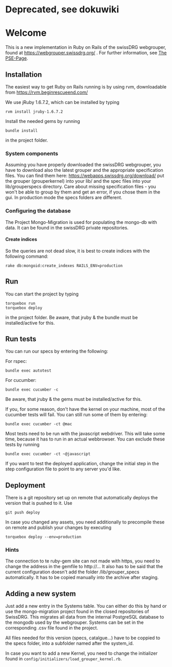 # Deprecated, see dokuwiki

# Welcome

This is a new implementation in Ruby on Rails of the swissDRG webgrouper, 
found at https://webgrouper.swissdrg.org/ . For further information, see [The PSE-Page](http://pym.unibe.ch/pse/wiki/doku.php?id=pse1:home).

## Installation

The easiest way to get Ruby on Rails running is by using rvm, downloadable from https://rvm.beginrescueend.com/

We use jRuby 1.6.7.2, which can be installed by typing

	rvm install jruby-1.6.7.2
	
Install the needed gems by running

	bundle install
	
in the project folder.

### System components

Assuming you have properly downloaded the swissDRG webgrouper, you have to download also the 
latest grouper and the appropriate specification files. 
You can find them here: https://webapps.swissdrg.org/download/
put the grouper (grouperkernel) into your lib/ and the spec files into your lib/grouperspecs directory.
Care about missing specification files - you won't be able to group by them
and get an error, if you chose them in the gui. In production mode the specs folders are different.

### Configuring the database

The Project Mongo-Migration is used for populating the mongo-db with data. It can be found in the swissDRG private repositories.

#### Create indices

So the queries are not dead slow, it is best to create indices with the following command:

    rake db:mongoid:create_indexes RAILS_ENV=production


## Run

You can start the project by typing
	
	torquebox run
	torquebox deploy

in the project folder. Be aware, that jruby & the bundle must be installed/active for this.

## Run tests

You can run our specs by entering the following:

For rspec:

	bundle exec autotest

For cucumber:

	bundle exec cucumber -c
	
Be aware, that jruby & the gems must be installed/active for this.

If you, for some reason, don't have the kernel on your machine, most of the cucumber tests will fail.
You can still run some of them by entering:
  
  	bundle exec cucumber -ct @mac
  	
Most tests need to be run with the javascript webdriver. This will take some time, 
because it has to run in an actual webbrowser. You can exclude these tests by running


    bundle exec cucumber -ct ~@javascript
If you want to test the deployed application, change the initial step in the step configuration
file to point to any server you'd like.

## Deployment

There is a git repository set up on remote that automatically deploys the version that is pushed to it. Use

    git push deploy

In case you changed any assets, you need additionally to precompile these on remote and publish
your changes by executing

	torquebox deploy --env=production


### Hints

The connection to te ruby-gem site can not made with https, you need to change the address in the gemfile to http://...
It also has to be said that the current configuration doesn't add the folder /lib/grouper_specs automatically. It has to be
copied manually into the archive after staging.

## Adding a new system

Just add a new entry in the Systems table. You can either do this by hand or use the mongo-migration project 
found in the closed repositories of SwissDRG. This migrates all data from the internal PostgreSQL database to the mongodb 
used by the webgrouper. Systems can be set in the corresponding .csv file found in the project.

All files needed for this version (specs, catalgue...) have to be coppied to the specs folder, into a subfolder named after the system_id.

In case you want to add a new Kernel, you need to change the initializer found in `config/initializers/load_grouper_kernel.rb`.
